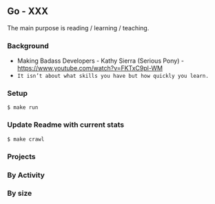 ## Go - XXX
The main purpose is reading / learning / teaching.

### Background
  - Making Badass Developers - Kathy Sierra (Serious Pony) - https://www.youtube.com/watch?v=FKTxC9pl-WM
  - `It isn’t about what skills you have but how quickly you learn.`

### Setup

    $ make run

### Update Readme with current stats

    $ make crawl

### Projects
<!-- PROJECTS_LIST -->
<!-- /PROJECTS_LIST -->

### By Activity
<!-- ACTIVITY_LIST -->
<!-- /ACTIVITY_LIST -->

### By size
<!-- SIZE_LIST -->
<!-- /SIZE_LIST -->
